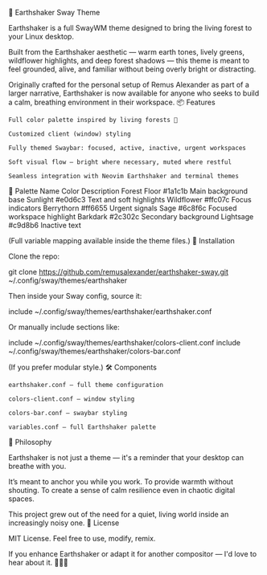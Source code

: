 🌲 Earthshaker Sway Theme

Earthshaker is a full SwayWM theme designed to bring the living forest to your Linux desktop.

Built from the Earthshaker aesthetic — warm earth tones, lively greens, wildflower highlights, and deep forest shadows — this theme is meant to feel grounded, alive, and familiar without being overly bright or distracting.

Originally crafted for the personal setup of Remus Alexander as part of a larger narrative, Earthshaker is now available for anyone who seeks to build a calm, breathing environment in their workspace.
📦 Features

    Full color palette inspired by living forests 🌳

    Customized client (window) styling

    Fully themed Swaybar: focused, active, inactive, urgent workspaces

    Soft visual flow — bright where necessary, muted where restful

    Seamless integration with Neovim Earthshaker and terminal themes

🎨 Palette
Name	Color	Description
Forest Floor	#1a1c1b	Main background base
Sunlight	#e0d6c3	Text and soft highlights
Wildflower	#ffc07c	Focus indicators
Berrythorn	#ff6655	Urgent signals
Sage	#6c8f6c	Focused workspace highlight
Barkdark	#2c302c	Secondary background
Lightsage	#c9d8b6	Inactive text

(Full variable mapping available inside the theme files.)
🚀 Installation

Clone the repo:

git clone https://github.com/remusalexander/earthshaker-sway.git ~/.config/sway/themes/earthshaker

Then inside your Sway config, source it:

include ~/.config/sway/themes/earthshaker/earthshaker.conf

Or manually include sections like:

include ~/.config/sway/themes/earthshaker/colors-client.conf
include ~/.config/sway/themes/earthshaker/colors-bar.conf

(If you prefer modular style.)
🛠️ Components

    earthshaker.conf — full theme configuration

    colors-client.conf — window styling

    colors-bar.conf — swaybar styling

    variables.conf — full Earthshaker palette

🧠 Philosophy

Earthshaker is not just a theme —
it's a reminder that your desktop can breathe with you.

It’s meant to anchor you while you work.
To provide warmth without shouting.
To create a sense of calm resilience even in chaotic digital spaces.

This project grew out of the need for a quiet, living world inside an increasingly noisy one.
🌳 License

MIT License.
Feel free to use, modify, remix.

If you enhance Earthshaker or adapt it for another compositor — I'd love to hear about it.
🌲🌀🌸
